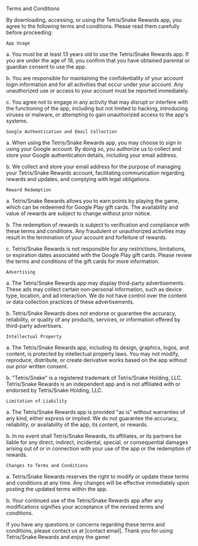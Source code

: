 Terms and Conditions

By downloading, accessing, or using the Tetris/Snake Rewards app, you agree to the following terms and conditions. Please read them carefully before proceeding:

    App Usage

a. You must be at least 13 years old to use the Tetris/Snake Rewards app. If you are under the age of 18, you confirm that you have obtained parental or guardian consent to use the app.

b. You are responsible for maintaining the confidentiality of your account login information and for all activities that occur under your account. Any unauthorized use or access to your account must be reported immediately.

c. You agree not to engage in any activity that may disrupt or interfere with the functioning of the app, including but not limited to hacking, introducing viruses or malware, or attempting to gain unauthorized access to the app's systems.

    Google Authentication and Email Collection

a. When using the Tetris/Snake Rewards app, you may choose to sign in using your Google account. By doing so, you authorize us to collect and store your Google authentication details, including your email address.

b. We collect and store your email address for the purpose of managing your Tetris/Snake Rewards account, facilitating communication regarding rewards and updates, and complying with legal obligations.

    Reward Redemption

a. Tetris/Snake Rewards allows you to earn points by playing the game, which can be redeemed for Google Play gift cards. The availability and value of rewards are subject to change without prior notice.

b. The redemption of rewards is subject to verification and compliance with these terms and conditions. Any fraudulent or unauthorized activities may result in the termination of your account and forfeiture of rewards.

c. Tetris/Snake Rewards is not responsible for any restrictions, limitations, or expiration dates associated with the Google Play gift cards. Please review the terms and conditions of the gift cards for more information.

    Advertising

a. The Tetris/Snake Rewards app may display third-party advertisements. These ads may collect certain non-personal information, such as device type, location, and ad interaction. We do not have control over the content or data collection practices of these advertisements.

b. Tetris/Snake Rewards does not endorse or guarantee the accuracy, reliability, or quality of any products, services, or information offered by third-party advertisers.

    Intellectual Property

a. The Tetris/Snake Rewards app, including its design, graphics, logos, and content, is protected by intellectual property laws. You may not modify, reproduce, distribute, or create derivative works based on the app without our prior written consent.

b. "Tetris/Snake" is a registered trademark of Tetris/Snake Holding, LLC. Tetris/Snake Rewards is an independent app and is not affiliated with or endorsed by Tetris/Snake Holding, LLC.

    Limitation of Liability

a. The Tetris/Snake Rewards app is provided "as is" without warranties of any kind, either express or implied. We do not guarantee the accuracy, reliability, or availability of the app, its content, or rewards.

b. In no event shall Tetris/Snake Rewards, its affiliates, or its partners be liable for any direct, indirect, incidental, special, or consequential damages arising out of or in connection with your use of the app or the redemption of rewards.

    Changes to Terms and Conditions

a. Tetris/Snake Rewards reserves the right to modify or update these terms and conditions at any time. Any changes will be effective immediately upon posting the updated terms within the app.

b. Your continued use of the Tetris/Snake Rewards app after any modifications signifies your acceptance of the revised terms and conditions.

If you have any questions or concerns regarding these terms and conditions, please contact us at [contact email]. Thank you for using Tetris/Snake Rewards and enjoy the game!
